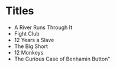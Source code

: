 # Titles

* A River Runs Through It
* Fight Club
* 12 Years a Slave
* The Big Short
* 12 Monkeys
* The Curious Case of Benhamin Button"